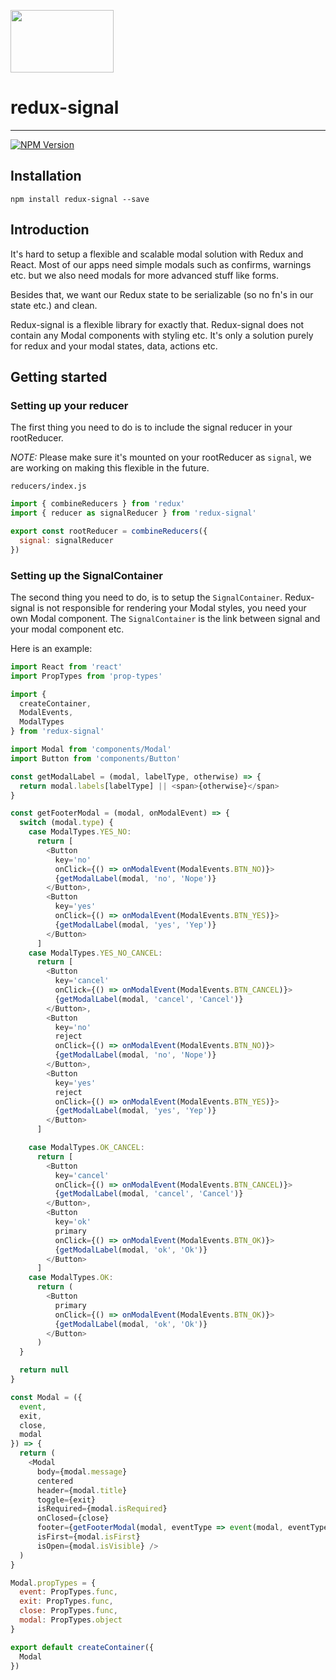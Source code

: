 [<img src="https://raw.githubusercontent.com/mikevercoelen/redux-signal/master/logo.png" class="logo" height="100" width="165"/>](http://mikevercoelen.github.io/redux-signal/)

# redux-signal

---

[![NPM Version](https://img.shields.io/npm/v/redux-signal.svg?style=flat)](https://www.npmjs.com/package/redux-signal)

## Installation

`npm install redux-signal --save`

## Introduction
It's hard to setup a flexible and scalable modal solution with Redux and React.
Most of our apps need simple modals such as confirms, warnings etc. but we also need modals for more advanced stuff like forms.

Besides that, we want our Redux state to be serializable (so no fn's in our state etc.) and clean.

Redux-signal is a flexible library for exactly that. Redux-signal does not contain any Modal components with styling etc.
It's only a solution purely for redux and your modal states, data, actions etc.

## Getting started

### Setting up your reducer

The first thing you need to do is to include the signal reducer in your rootReducer.

*NOTE:* Please make sure it's mounted on your rootReducer as `signal`, we are working on making this flexible in the future.

`reducers/index.js`

```js
import { combineReducers } from 'redux'
import { reducer as signalReducer } from 'redux-signal'

export const rootReducer = combineReducers({
  signal: signalReducer
})
```

### Setting up the SignalContainer

The second thing you need to do, is to setup the `SignalContainer`.
Redux-signal is not responsible for rendering your Modal styles, you need your own Modal component.
The `SignalContainer` is the link between signal and your modal component etc.

Here is an example: 

```js
import React from 'react'
import PropTypes from 'prop-types'

import {
  createContainer,
  ModalEvents,
  ModalTypes
} from 'redux-signal'

import Modal from 'components/Modal'
import Button from 'components/Button'

const getModalLabel = (modal, labelType, otherwise) => {
  return modal.labels[labelType] || <span>{otherwise}</span>
}

const getFooterModal = (modal, onModalEvent) => {
  switch (modal.type) {
    case ModalTypes.YES_NO:
      return [
        <Button
          key='no'
          onClick={() => onModalEvent(ModalEvents.BTN_NO)}>
          {getModalLabel(modal, 'no', 'Nope')}
        </Button>,
        <Button
          key='yes'
          onClick={() => onModalEvent(ModalEvents.BTN_YES)}>
          {getModalLabel(modal, 'yes', 'Yep')}
        </Button>
      ]
    case ModalTypes.YES_NO_CANCEL:
      return [
        <Button
          key='cancel'
          onClick={() => onModalEvent(ModalEvents.BTN_CANCEL)}>
          {getModalLabel(modal, 'cancel', 'Cancel')}
        </Button>,
        <Button
          key='no'
          reject
          onClick={() => onModalEvent(ModalEvents.BTN_NO)}>
          {getModalLabel(modal, 'no', 'Nope')}
        </Button>,
        <Button
          key='yes'
          reject
          onClick={() => onModalEvent(ModalEvents.BTN_YES)}>
          {getModalLabel(modal, 'yes', 'Yep')}
        </Button>
      ]

    case ModalTypes.OK_CANCEL:
      return [
        <Button
          key='cancel'
          onClick={() => onModalEvent(ModalEvents.BTN_CANCEL)}>
          {getModalLabel(modal, 'cancel', 'Cancel')}
        </Button>,
        <Button
          key='ok'
          primary
          onClick={() => onModalEvent(ModalEvents.BTN_OK)}>
          {getModalLabel(modal, 'ok', 'Ok')}
        </Button>
      ]
    case ModalTypes.OK:
      return (
        <Button
          primary
          onClick={() => onModalEvent(ModalEvents.BTN_OK)}>
          {getModalLabel(modal, 'ok', 'Ok')}
        </Button>
      )
  }

  return null
}

const Modal = ({
  event,
  exit,
  close,
  modal
}) => {
  return (
    <Modal
      body={modal.message}
      centered
      header={modal.title}
      toggle={exit}
      isRequired={modal.isRequired}
      onClosed={close}
      footer={getFooterModal(modal, eventType => event(modal, eventType))}
      isFirst={modal.isFirst}
      isOpen={modal.isVisible} />
  )
}

Modal.propTypes = {
  event: PropTypes.func,
  exit: PropTypes.func,
  close: PropTypes.func,
  modal: PropTypes.object
}

export default createContainer({
  Modal
})
```

